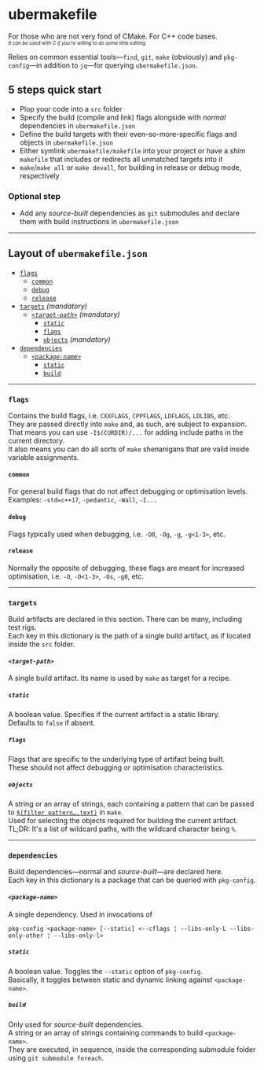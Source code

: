 # ubermakefile
For those who are not very fond of CMake. For C++ code bases.  
<sup><sub>_It can be used with C if you're willing to do some little editing._</sub></sup>

Relies on common essential tools—`find`, `git`, `make` (obviously) and `pkg-config`—in addition to `jq`—for querying `ubermakefile.json`.

## 5 steps quick start
- Plop your code into a `src` folder
- Specify the build (compile and link) flags alongside with _normal_ dependencies in `ubermakefile.json`
- Define the build targets with their even-so-more-specific flags and objects in `ubermakefile.json`
- Either symlink `ubermakefile/makefile` into your project or have a _shim_ `makefile` that includes or redirects all unmatched targets into it
- `make`/`make all` or `make devall`, for building in release or debug mode, respectively

### Optional step
- Add any _source-built_ dependencies as `git` submodules and declare them with build instructions in `ubermakefile.json`

---
## Layout of `ubermakefile.json`
- [`flags`](#flags)
  - [`common`](#common)
  - [`debug`](#debug)
  - [`release`](#release)
- [`targets`](#targets) _(mandatory)_
  - [_`<target-path>`_](#target-path) _(mandatory)_
    - [`static`](#static)
    - [`flags`](#flags-1)
    - [`objects`](#objects) _(mandatory)_
- [`dependencies`](#dependencies)
  - [_`<package-name>`_](#package-name)
    - [`static`](#static-1)
    - [`build`](#build)

---
### `flags`
Contains the build flags, i.e. `CXXFLAGS`, `CPPFLAGS`, `LDFLAGS`, `LDLIBS`, etc.  
They are passed directly into `make` and, as such, are subject to expansion. That means you can use `-I$(CURDIR)/...` for adding include paths in the current directory.  
It also means you can do all sorts of `make` shenanigans that are valid inside variable assignments.

#### `common`
For general build flags that do not affect debugging or optimisation levels.  
Examples: `-std=c++17`, `-pedantic`, `-Wall`, `-I...`

#### `debug`
Flags typically used when debugging, i.e. `-O0`, `-Og`, `-g`, `-g<1-3>`, etc.

#### `release`
Normally the opposite of debugging, these flags are meant for increased optimisation, i.e. `-O`, `-O<1-3>`, `-Os`, `-g0`, etc.

---
### `targets`
Build artifacts are declared in this section. There can be many, including test rigs.  
Each key in this dictionary is the path of a single build artifact, as if located inside the `src` folder.

#### _`<target-path>`_
A single build artifact. Its name is used by `make` as target for a recipe.

##### `static`
A boolean value. Specifies if the current artifact is a static library.  
Defaults to `false` if absent.

##### `flags`
Flags that are specific to the underlying type of artifact being built.  
These should not affect debugging or optimisation characteristics.

##### `objects`
A string or an array of strings, each containing a pattern that can be passed to [`$(filter pattern…,text)`](https://www.gnu.org/software/make/manual/html_node/Text-Functions.html#Text-Functions) in `make`.  
Used for selecting the objects required for building the current artifact.  
TL;DR: It's a list of wildcard paths, with the wildcard character being `%`.

---
### `dependencies`
Build dependencies—normal and _source-built_—are declared here.  
Each key in this dictionary is a package that can be queried with `pkg-config`.

#### _`<package-name>`_
A single dependency. Used in invocations of

    pkg-config <package-name> [--static] <--cflags ¦ --libs-only-L --libs-only-other ¦ --libs-only-l>

##### `static`
A boolean value. Toggles the `--static` option of `pkg-config`.  
Basically, it toggles between static and dynamic linking against `<package-name>`.

##### `build`
Only used for _source-built_ dependencies.  
A string or an array of strings containing commands to build `<package-name>`.  
They are executed, in sequence, inside the corresponding submodule folder using `git submodule foreach`.
